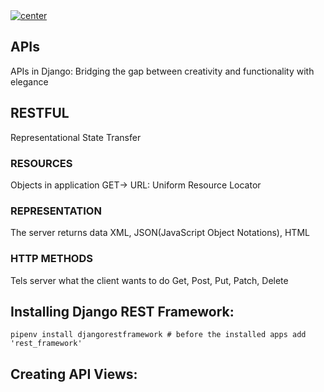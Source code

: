 <a href="">
  <img align="center" src="https://img.shields.io/badge/APIs%20In%20Django-RESTful%20APIs-blue" alt="center">
</a>

## APIs
APIs in Django: Bridging the gap between creativity and functionality with elegance
## RESTFUL
Representational State Transfer
### RESOURCES
Objects in application GET-> URL: Uniform Resource Locator
### REPRESENTATION
The server returns data XML, JSON(JavaScript Object Notations), HTML
### HTTP METHODS
Tels server what the client wants to do
Get, Post, Put, Patch, Delete

## Installing Django REST Framework:
    pipenv install djangorestframework # before the installed apps add 'rest_framework'
## Creating API Views:


